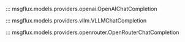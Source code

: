 ::: msgflux.models.providers.openai.OpenAIChatCompletion

::: msgflux.models.providers.vllm.VLLMChatCompletion

::: msgflux.models.providers.openrouter.OpenRouterChatCompletion